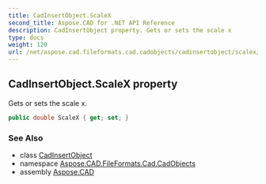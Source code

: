 ```yaml
---
title: CadInsertObject.ScaleX
second_title: Aspose.CAD for .NET API Reference
description: CadInsertObject property. Gets or sets the scale x
type: docs
weight: 120
url: /net/aspose.cad.fileformats.cad.cadobjects/cadinsertobject/scalex/
---
```

## CadInsertObject.ScaleX property

Gets or sets the scale x.

```csharp
public double ScaleX { get; set; }
```

### See Also

* class [CadInsertObject](../)
* namespace [Aspose.CAD.FileFormats.Cad.CadObjects](../../cadinsertobject/)
* assembly [Aspose.CAD](../../../)


